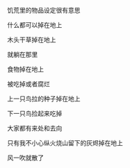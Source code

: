 饥荒里的物品设定很有意思

什么都可以掉在地上

木头干草掉在地上

就躺在那里

食物掉在地上

被吃掉或者腐烂

上一只鸟拉的种子掉在地上

下一只鸟捡起来吃掉

大家都有来处和去向

只有我不小心纵火烧山留下的灰烬掉在地上

风一吹就散了